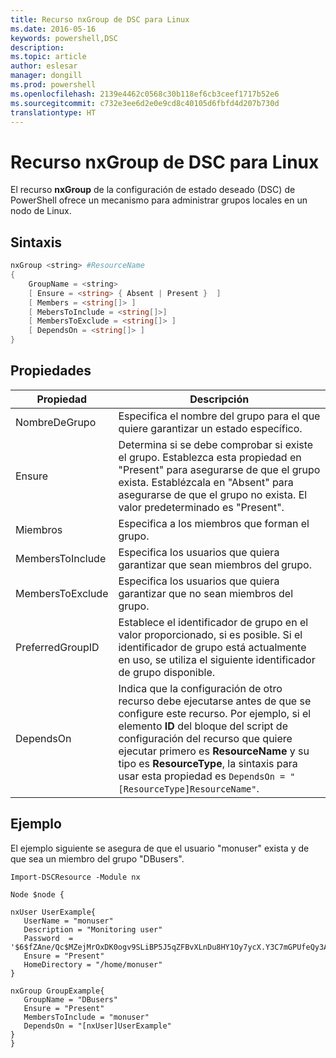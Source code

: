 ```yaml
---
title: Recurso nxGroup de DSC para Linux
ms.date: 2016-05-16
keywords: powershell,DSC
description: 
ms.topic: article
author: eslesar
manager: dongill
ms.prod: powershell
ms.openlocfilehash: 2139e4462c0568c30b118ef6cb3ceef1717b52e6
ms.sourcegitcommit: c732e3ee6d2e0e9cd8c40105d6fbfd4d207b730d
translationtype: HT
---
```

# <a name="dsc-for-linux-nxgroup-resource"></a>Recurso nxGroup de DSC para Linux

El recurso **nxGroup** de la configuración de estado deseado (DSC) de PowerShell ofrece un mecanismo para administrar grupos locales en un nodo de Linux.

## <a name="syntax"></a>Sintaxis

```powershell
nxGroup <string> #ResourceName
{
    GroupName = <string>
    [ Ensure = <string> { Absent | Present }  ]
    [ Members = <string[]> ]
    [ MebersToInclude = <string[]>]
    [ MembersToExclude = <string[]> ]
    [ DependsOn = <string[]> ]
}

```

## <a name="properties"></a>Propiedades

|  Propiedad |  Descripción | 
|---|---|
| NombreDeGrupo| Especifica el nombre del grupo para el que quiere garantizar un estado específico.| 
| Ensure| Determina si se debe comprobar si existe el grupo. Establezca esta propiedad en "Present" para asegurarse de que el grupo exista. Establézcala en "Absent" para asegurarse de que el grupo no exista. El valor predeterminado es "Present".| 
| Miembros| Especifica a los miembros que forman el grupo.| 
| MembersToInclude| Especifica los usuarios que quiera garantizar que sean miembros del grupo.| 
| MembersToExclude| Especifica los usuarios que quiera garantizar que no sean miembros del grupo.| 
| PreferredGroupID| Establece el identificador de grupo en el valor proporcionado, si es posible. Si el identificador de grupo está actualmente en uso, se utiliza el siguiente identificador de grupo disponible.| 
| DependsOn | Indica que la configuración de otro recurso debe ejecutarse antes de que se configure este recurso. Por ejemplo, si el elemento **ID** del bloque del script de configuración del recurso que quiere ejecutar primero es **ResourceName** y su tipo es **ResourceType**, la sintaxis para usar esta propiedad es `DependsOn = "[ResourceType]ResourceName"`.| 

## <a name="example"></a>Ejemplo

El ejemplo siguiente se asegura de que el usuario "monuser" exista y de que sea un miembro del grupo "DBusers".

```
Import-DSCResource -Module nx 

Node $node {

nxUser UserExample{
   UserName = "monuser"
   Description = "Monitoring user"
   Password  =    '$6$fZAne/Qc$MZejMrOxDK0ogv9SLiBP5J5qZFBvXLnDu8HY1Oy7ycX.Y3C7mGPUfeQy3A82ev3zIabhDQnj2ayeuGn02CqE/0'
   Ensure = "Present"
   HomeDirectory = "/home/monuser"
}
 
nxGroup GroupExample{
   GroupName = "DBusers"
   Ensure = "Present"
   MembersToInclude = "monuser"
   DependsOn = "[nxUser]UserExample"            
}
}
```

